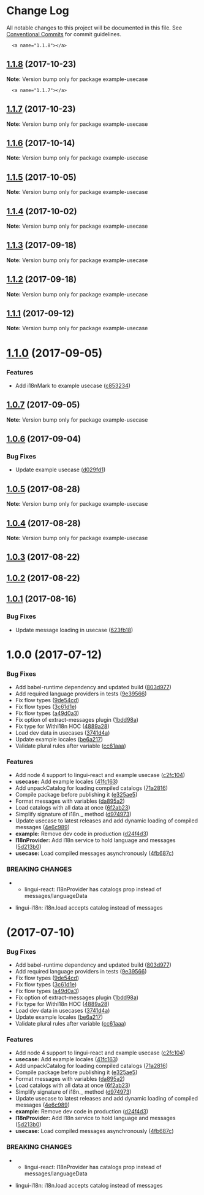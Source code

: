 # Change Log

All notable changes to this project will be documented in this file.
See [Conventional Commits](https://conventionalcommits.org) for commit guidelines.

      <a name="1.1.8"></a>
## [1.1.8](https://github.com/lingui/js-lingui/compare/example-usecase@1.1.7...example-usecase@1.1.8) (2017-10-23)




**Note:** Version bump only for package example-usecase

      <a name="1.1.7"></a>
## [1.1.7](https://github.com/lingui/js-lingui/compare/example-usecase@1.1.6...example-usecase@1.1.7) (2017-10-23)




**Note:** Version bump only for package example-usecase

<a name="1.1.6"></a>
## [1.1.6](https://github.com/lingui/js-lingui/compare/example-usecase@1.1.5...example-usecase@1.1.6) (2017-10-14)




**Note:** Version bump only for package example-usecase

<a name="1.1.5"></a>
## [1.1.5](https://github.com/lingui/js-lingui/compare/example-usecase@1.1.4...example-usecase@1.1.5) (2017-10-05)




**Note:** Version bump only for package example-usecase

<a name="1.1.4"></a>
## [1.1.4](https://github.com/lingui/js-lingui/compare/example-usecase@1.1.3...example-usecase@1.1.4) (2017-10-02)




**Note:** Version bump only for package example-usecase

<a name="1.1.3"></a>
## [1.1.3](https://github.com/lingui/js-lingui/compare/example-usecase@1.1.2...example-usecase@1.1.3) (2017-09-18)




**Note:** Version bump only for package example-usecase

<a name="1.1.2"></a>
## [1.1.2](https://github.com/lingui/js-lingui/compare/example-usecase@1.1.1...example-usecase@1.1.2) (2017-09-18)




**Note:** Version bump only for package example-usecase

<a name="1.1.1"></a>
## [1.1.1](https://github.com/lingui/js-lingui/compare/example-usecase@1.1.0...example-usecase@1.1.1) (2017-09-12)




**Note:** Version bump only for package example-usecase

<a name="1.1.0"></a>
# [1.1.0](https://github.com/lingui/js-lingui/compare/example-usecase@1.0.8...example-usecase@1.1.0) (2017-09-05)


### Features

* Add i18nMark to example usecase ([c853234](https://github.com/lingui/js-lingui/commit/c853234))




<a name="1.0.7"></a>
## [1.0.7](https://github.com/lingui/js-lingui/compare/example-usecase@1.0.6...example-usecase@1.0.7) (2017-09-05)




**Note:** Version bump only for package example-usecase

<a name="1.0.6"></a>
## [1.0.6](https://github.com/lingui/js-lingui/compare/example-usecase@1.0.5...example-usecase@1.0.6) (2017-09-04)


### Bug Fixes

* Update example usecase ([d029fd1](https://github.com/lingui/js-lingui/commit/d029fd1))




<a name="1.0.5"></a>
## [1.0.5](https://github.com/lingui/js-lingui/compare/example-usecase@1.0.4...example-usecase@1.0.5) (2017-08-28)




**Note:** Version bump only for package example-usecase

<a name="1.0.4"></a>
## [1.0.4](https://github.com/lingui/js-lingui/compare/example-usecase@1.0.4-0...example-usecase@1.0.4) (2017-08-28)




**Note:** Version bump only for package example-usecase

<a name="1.0.3"></a>
## [1.0.3](https://github.com/lingui/js-lingui/compare/example-usecase@1.0.2...example-usecase@1.0.3) (2017-08-22)




<a name="1.0.2"></a>
## [1.0.2](https://github.com/lingui/js-lingui/compare/example-usecase@1.0.1...example-usecase@1.0.2) (2017-08-22)




<a name="1.0.1"></a>
## [1.0.1](https://github.com/lingui/js-lingui/compare/example-usecase@1.0.0...example-usecase@1.0.1) (2017-08-16)


### Bug Fixes

* Update message loading in usecase ([623fb18](https://github.com/lingui/js-lingui/commit/623fb18))




<a name="1.0.0"></a>
# 1.0.0 (2017-07-12)


### Bug Fixes

* Add babel-runtime dependency and updated build ([803d977](https://github.com/lingui/js-lingui/commit/803d977))
* Add required language providers in tests ([9e39566](https://github.com/lingui/js-lingui/commit/9e39566))
* Fix flow types ([9de54cd](https://github.com/lingui/js-lingui/commit/9de54cd))
* Fix flow types ([3c61d1e](https://github.com/lingui/js-lingui/commit/3c61d1e))
* Fix flow types ([a49d0a3](https://github.com/lingui/js-lingui/commit/a49d0a3))
* Fix option of extract-messages plugin ([1bdd98a](https://github.com/lingui/js-lingui/commit/1bdd98a))
* Fix type for WithI18n HOC ([4889a28](https://github.com/lingui/js-lingui/commit/4889a28))
* Load dev data in usecases ([3741d4a](https://github.com/lingui/js-lingui/commit/3741d4a))
* Update example locales ([be6a217](https://github.com/lingui/js-lingui/commit/be6a217))
* Validate plural rules after variable ([cc61aaa](https://github.com/lingui/js-lingui/commit/cc61aaa))


### Features

* Add node 4 support to lingui-react and example usecase ([c2fc104](https://github.com/lingui/js-lingui/commit/c2fc104))
* **usecase:** Add example locales ([41fc163](https://github.com/lingui/js-lingui/commit/41fc163))
* Add unpackCatalog for loading compiled catalogs ([71a2816](https://github.com/lingui/js-lingui/commit/71a2816))
* Compile package before publishing it ([e325ae5](https://github.com/lingui/js-lingui/commit/e325ae5))
* Format messages with variables ([da895a2](https://github.com/lingui/js-lingui/commit/da895a2))
* Load catalogs with all data at once ([6f2ab23](https://github.com/lingui/js-lingui/commit/6f2ab23))
* Simplify signature of i18n._ method ([d974973](https://github.com/lingui/js-lingui/commit/d974973))
* Update usecase to latest releases and add dynamic loading of compiled messages ([4e6c989](https://github.com/lingui/js-lingui/commit/4e6c989))
* **example:** Remove dev code in production ([d24f4d3](https://github.com/lingui/js-lingui/commit/d24f4d3))
* **I18nProvider:** Add I18n service to hold language and messages ([5d213b0](https://github.com/lingui/js-lingui/commit/5d213b0))
* **usecase:** Load compiled messages asynchronously ([4fb687c](https://github.com/lingui/js-lingui/commit/4fb687c))


### BREAKING CHANGES

* - lingui-react: I18nProvider has catalogs prop instead of
messages/languageData
- lingui-i18n: i18n.load accepts catalog instead of messages




<a name=""></a>
#  (2017-07-10)


### Bug Fixes

* Add babel-runtime dependency and updated build ([803d977](https://github.com/lingui/js-lingui/commit/803d977))
* Add required language providers in tests ([9e39566](https://github.com/lingui/js-lingui/commit/9e39566))
* Fix flow types ([9de54cd](https://github.com/lingui/js-lingui/commit/9de54cd))
* Fix flow types ([3c61d1e](https://github.com/lingui/js-lingui/commit/3c61d1e))
* Fix flow types ([a49d0a3](https://github.com/lingui/js-lingui/commit/a49d0a3))
* Fix option of extract-messages plugin ([1bdd98a](https://github.com/lingui/js-lingui/commit/1bdd98a))
* Fix type for WithI18n HOC ([4889a28](https://github.com/lingui/js-lingui/commit/4889a28))
* Load dev data in usecases ([3741d4a](https://github.com/lingui/js-lingui/commit/3741d4a))
* Update example locales ([be6a217](https://github.com/lingui/js-lingui/commit/be6a217))
* Validate plural rules after variable ([cc61aaa](https://github.com/lingui/js-lingui/commit/cc61aaa))


### Features

* Add node 4 support to lingui-react and example usecase ([c2fc104](https://github.com/lingui/js-lingui/commit/c2fc104))
* **usecase:** Add example locales ([41fc163](https://github.com/lingui/js-lingui/commit/41fc163))
* Add unpackCatalog for loading compiled catalogs ([71a2816](https://github.com/lingui/js-lingui/commit/71a2816))
* Compile package before publishing it ([e325ae5](https://github.com/lingui/js-lingui/commit/e325ae5))
* Format messages with variables ([da895a2](https://github.com/lingui/js-lingui/commit/da895a2))
* Load catalogs with all data at once ([6f2ab23](https://github.com/lingui/js-lingui/commit/6f2ab23))
* Simplify signature of i18n._ method ([d974973](https://github.com/lingui/js-lingui/commit/d974973))
* Update usecase to latest releases and add dynamic loading of compiled messages ([4e6c989](https://github.com/lingui/js-lingui/commit/4e6c989))
* **example:** Remove dev code in production ([d24f4d3](https://github.com/lingui/js-lingui/commit/d24f4d3))
* **I18nProvider:** Add I18n service to hold language and messages ([5d213b0](https://github.com/lingui/js-lingui/commit/5d213b0))
* **usecase:** Load compiled messages asynchronously ([4fb687c](https://github.com/lingui/js-lingui/commit/4fb687c))


### BREAKING CHANGES

* - lingui-react: I18nProvider has catalogs prop instead of
messages/languageData
- lingui-i18n: i18n.load accepts catalog instead of messages
